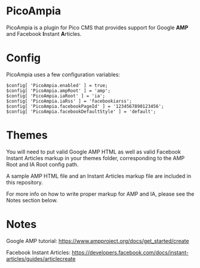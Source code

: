 # PicoAmpia

PicoAmpia is a plugin for Pico CMS that provides support for Google **AMP** and Facebook **I**nstant **A**rticles.

# Config

PicoAmpia uses a few configuration variables:

```
$config[ 'PicoAmpia.enabled' ] = true;
$config[ 'PicoAmpia.ampRoot' ] = 'amp';
$config[ 'PicoAmpia.iaRoot' ] = 'ia';
$config[ 'PicoAmpia.iaRss' ] = 'facebookiarss';
$config[ 'PicoAmpia.facebookPageId' ] = '1234567890123456';
$config[ 'PicoAmpia.facebookDefaultStyle' ] = 'default';
```

# Themes

You will need to put valid Google AMP HTML as well as valid Facebook Instant Articles markup in your
themes folder, corresponding to the AMP Root and IA Root config path.

A sample AMP HTML file and an Instant Articles markup file are included in this repository.

For more info on how to write proper markup for AMP and IA, please see the Notes section below.

# Notes

Google AMP tutorial: https://www.ampproject.org/docs/get_started/create

Facebook Instant Articles: https://developers.facebook.com/docs/instant-articles/guides/articlecreate
